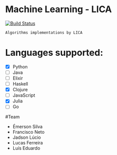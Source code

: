 # Machine Learning - LICA 
[![Build Status](https://travis-ci.org/LICA-UFAL/machine_learning_lica.svg?branch=master)](https://travis-ci.org/LICA-UFAL/machine_learning_lica)
	
	Algorithms implementations by LICA

# Languages supported: 
 - [X] Python
 - [ ] Java 
 - [ ] Elixir 
 - [ ] Haskell 
 - [X] Clojure
 - [ ] JavaScript
 - [X] Julia
 - [ ] Go

#Team 
 * Émerson Silva
 * Francisco Neto 
 * Jadson Lúcio 
 * Lucas Ferreira 
 * Luís Eduardo 


